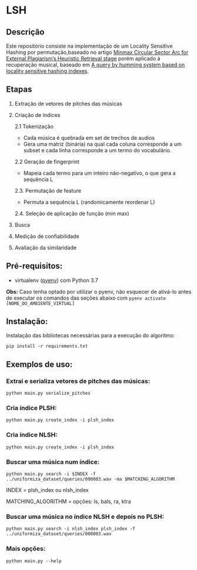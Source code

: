 # LSH

## Descrição

Este repositório consiste na implementação de um Locality Sensitive Hashing por permutação,baseado no artigo [Minmax Circular Sector Arc for External Plagiarism’s Heuristic Retrieval stage](https://www.sciencedirect.com/science/article/abs/pii/S0950705117303696) porém aplicado à recuperação musical, baseado em [A query by humming system based on locality sensitive hashing indexes](https://www.researchgate.net/publication/256994076_A_query_by_humming_system_based_on_locality_sensitive_hashing_indexes).

## Etapas
1. Extração de vetores de pitches das músicas
2. Criação de índices
    
    2.1 Tokenização
      - Cada música é quebrada em set de trechos de audios
      - Gera uma matriz (binária) na qual cada coluna corresponde a um subset e cada linha corresponde a um termo do vocabulário.
      
    2.2 Geração de fingerprint
      - Mapeia cada termo para um inteiro não-negativo, o que gera a sequência L
      
    2.3. Permutação de feature
      - Permuta a sequência L (randomicamente reordenar L)
      
    2.4. Seleção de aplicação de função (min max)
3. Busca
4. Medição de confiabilidade
5. Avaliação da similaridade


## Pré-requisitos:
   - virtualenv ([pyenv](https://github.com/pyenv/pyenv)) com Python 3.7


**Obs:** Caso tenha optado por utilizar o pyenv, não esquecer de ativá-lo antes
de executar os comandos das seções abaixo com `pyenv activate [NOME_DO_AMBIENTE_VIRTUAL]`

## Instalação:

Instalação das bibliotecas necessárias para a execução do algoritmo:

    pip install -r requirements.txt

## Exemplos de uso:

### Extrai e serializa vetores de pitches das músicas:
    python main.py serialize_pitches

### Cria índice PLSH:
    python main.py create_index -i plsh_index

### Cria índice NLSH:
    python main.py create_index -i plsh_index

### Buscar uma música num índice:
    python main.py search -i $INDEX -f ../uniformiza_dataset/queries/000003.wav -ma $MATCHING_ALGORITHM

   INDEX = plsh_index ou nlsh_index
   
   MATCHING_ALGORITHM = opções: ls, bals, ra, ktra

### Buscar uma música no índice NLSH e depois no PLSH:
    python main.py search -i nlsh_index plsh_index -f ../uniformiza_dataset/queries/000003.wav

### Mais opções:
    python main.py --help
